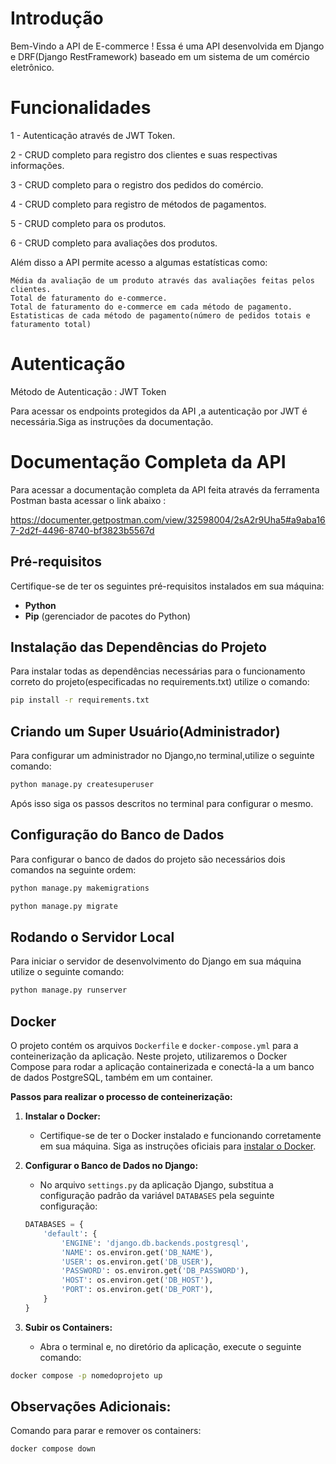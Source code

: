 # Introdução 

Bem-Vindo a API de E-commerce ! Essa é uma API desenvolvida em Django e DRF(Django RestFramework) baseado em um sistema de um comércio eletrônico.

# Funcionalidades 

1 - Autenticação através de JWT Token.

2 - CRUD completo para registro dos clientes e suas respectivas informações.

3 - CRUD completo para o registro dos pedidos do comércio.

4 - CRUD completo para registro de métodos de pagamentos.

5 - CRUD completo para os produtos.

6 - CRUD completo para avaliações dos produtos.

Além disso a API permite acesso a algumas estatísticas como:

    Média da avaliação de um produto através das avaliações feitas pelos clientes.
    Total de faturamento do e-commerce.
    Total de faturamento do e-commerce em cada método de pagamento.
    Estatisticas de cada método de pagamento(número de pedidos totais e faturamento total)

# Autenticação 

Método de Autenticação : JWT Token

Para acessar os endpoints protegidos da API ,a autenticação por JWT é necessária.Siga
as instruções da documentação.

# Documentação Completa da API 

Para acessar a documentação completa da API feita através da ferramenta Postman basta acessar o link abaixo :

https://documenter.getpostman.com/view/32598004/2sA2r9Uha5#a9aba167-2d2f-4496-8740-bf3823b5567d

## Pré-requisitos

Certifique-se de ter os seguintes pré-requisitos instalados em sua máquina:

- **Python**
- **Pip** (gerenciador de pacotes do Python)

## Instalação das Dependências do Projeto

Para instalar todas as dependências necessárias para o funcionamento correto do projeto(especificadas no requirements.txt) utilize o comando:

```bash
pip install -r requirements.txt
```

## Criando um Super Usuário(Administrador)

Para configurar um administrador no Django,no terminal,utilize o seguinte comando:

```bash
python manage.py createsuperuser
```

Após isso siga os passos descritos no terminal para configurar o mesmo.

## Configuração do Banco de Dados 

Para configurar o banco de dados do projeto são necessários dois comandos na seguinte ordem:

```bash
python manage.py makemigrations
```

```bash
python manage.py migrate
```

## Rodando o Servidor Local

Para iniciar o servidor de desenvolvimento do Django em sua máquina utilize o seguinte comando:

```bash
python manage.py runserver
```

## Docker

O projeto contém os arquivos `Dockerfile` e `docker-compose.yml`  para a conteinerização da aplicação. Neste projeto, utilizaremos o Docker Compose para rodar a aplicação containerizada e conectá-la a um banco de dados PostgreSQL, também em um container.

**Passos para realizar o processo de conteinerização:**

1. **Instalar o Docker:**
   - Certifique-se de ter o Docker instalado e funcionando corretamente em sua máquina. Siga as instruções oficiais para [instalar o Docker](https://docs.docker.com/get-docker/).

2. **Configurar o Banco de Dados no Django:**
   - No arquivo `settings.py` da aplicação Django, substitua a configuração padrão da variável `DATABASES` pela seguinte configuração:
     

    ```python
    DATABASES = {
        'default': {
            'ENGINE': 'django.db.backends.postgresql',
            'NAME': os.environ.get('DB_NAME'),
            'USER': os.environ.get('DB_USER'),
            'PASSWORD': os.environ.get('DB_PASSWORD'),
            'HOST': os.environ.get('DB_HOST'),
            'PORT': os.environ.get('DB_PORT'),
        }
    }
    ```

3. **Subir os Containers:**
   - Abra o terminal e, no diretório da aplicação, execute o seguinte comando:

 ```bash
docker compose -p nomedoprojeto up
```

## Observações Adicionais:

Comando para parar e remover os containers:

```bash
docker compose down
```
